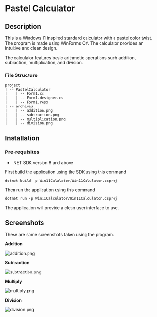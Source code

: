 ﻿#  Pastel Calculator

## Description
This is a Windows 11 inspired standard calculator
with a pastel color twist.
The program is made using WinForms C#.
The calculator provides an intuitive and clean design.

The calculator features basic arithmetic operations such 
addition, subraction, multiplication, and division.
### File Structure
```
project
| -- PastelCalculator
|    | -- Form1.cs
|    | -- Form1.designer.cs
|    | -- Form1.resx
| -- archives
|    | -- addition.png
|    | -- subtraction.png
|    | -- multiplication.png
|    | -- division.png
```
## Installation
### Pre-requisites
- .NET SDK version 8 and above

First build the application using the SDK using this command
```shell
dotnet build -p Win11Calulator/Win11Calulator.csproj
```
Then run the application using this command
```shell
dotnet run -p Win11Calculator/Win11Calculator.csproj
```

The application will provide a clean user interface to use.

## Screenshots
These are some screenshots taken using the program.

**Addition**

![addition.png](archives/addition.png)

**Subtraction**

![subtraction.png](archives/subtraction.png)

**Multiply**

![multiply.png](archives/multiply.png)

**Division**

![division.png](archives/division.png)
